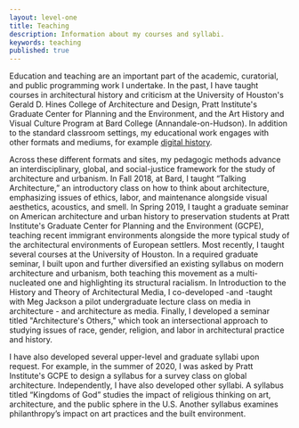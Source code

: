 ```yaml
---
layout: level-one
title: Teaching
description: Information about my courses and syllabi.
keywords: teaching
published: true
---
```


Education and teaching are an important part of the academic, curatorial, and public programming work I undertake. In the past, I have taught courses in architectural history and criticism at the University of Houston's Gerald D. Hines College of Architecture and Design, Pratt Institute's Graduate Center for Planning and the Environment, and the Art History and Visual Culture Program at Bard College (Annandale-on-Hudson). In addition to the standard classroom settings, my educational work engages with other formats and mediums, for example [digital history](https://mcny.nyc/nyresponds/timeline/). 

Across these different formats and sites, my pedagogic methods advance an interdisciplinary, global, and social-justice framework for the study of architecture and urbanism. In Fall 2018, at Bard, I taught “Talking Architecture,” an introductory class on how to think about architecture, emphasizing issues of ethics, labor, and maintenance alongside visual aesthetics, acoustics, and smell. In Spring 2019, I taught a graduate seminar on American architecture and urban history to preservation students at Pratt Institute's Graduate Center for Planning and the Environment (GCPE), teaching recent immigrant environments alongside the more typical study of the architectural environments of European settlers. Most recently, I taught several courses at the University of Houston. In a required graduate seminar, I built upon and further diversified an existing syllabus on modern architecture and urbanism, both teaching this movement as a multi-nucleated one and highlighting its structural racialism. In Introduction to the History and Theory of Architectural Media, I co-developed -and -taught with Meg Jackson a pilot undergraduate lecture class on media in architecture - and architecture as media. Finally, I developed a seminar titled "Architecture's Others," which took an intersectional approach to studying issues of race, gender, religion, and labor in architectural practice and history.

I have also developed several upper-level and graduate syllabi upon request. For example, in the summer of 2020, I was asked by Pratt Institute's GCPE to design a syllabus for a survey class on global architecture. Independently, I have also developed other syllabi. A syllabus titled “Kingdoms of God” studies the impact of religious thinking on art, architecture, and the public sphere in the U.S. Another syllabus examines philanthropy’s impact on art practices and the built environment. 


